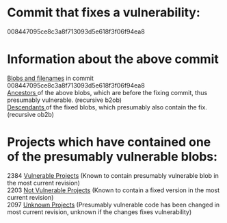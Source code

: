 <h1>Commit that fixes a vulnerability:</h1>
008447095ce8c3a8f713093d5e618f3f06f94ea8
<p />
<h1>Information about the above commit</h1>
<a href=blobs.md>Blobs and filenames</a> in commit 008447095ce8c3a8f713093d5e618f3f06f94ea8<br />
<a href=bad_blobs.txt>Ancestors </a> of the above blobs, which are before the fixing commit, thus presumably vulnerable. (recursive b2ob)<br />
<a href=good_blobs.txt>Descendants </a> of the fixed blobs, which presumably also contain the fix. (recursive ob2b)<br />
<p />
<h1>Projects which have contained one of the presumably vulnerable blobs:</h1>
2384 <a href=vulnerable.md>Vulnerable Projects</a> (Known to contain presumably vulnerable blob in the most current revision)<br />
2203 <a href=not-vulnerable.md>Not Vulnerable Projects</a> (Known to contain a fixed version in the most current revision)<br />
2097 <a href=unknown.md>Unknown Projects</a> (Presumably vulnerable code has been changed in most current revision, unknown if the changes fixes vulnerability)<br />
<p />
